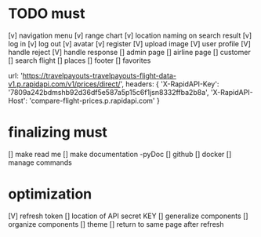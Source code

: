 # TODO must  

[v] navigation menu
[v] range chart
[v] location naming on search result
[v] log in
[v] log out
[v] avatar
[v] register
[V] upload image
[V] user profile
[V] handle reject
[V] handle response
[] admin page
[] airline page
[] customer
[] search flight
[] places
[] footer
[] favorites

  url: 'https://travelpayouts-travelpayouts-flight-data-v1.p.rapidapi.com/v1/prices/direct/',
  headers: {
    'X-RapidAPI-Key': '7809a242bdmshb92d36df5e587a5p15c6f1jsn8332ffba2b8a',
    'X-RapidAPI-Host': 'compare-flight-prices.p.rapidapi.com'
  }


# finalizing must  
[] make read me
[] make documentation -pyDoc
[] github
[] docker
[] manage commands

# optimization  
[V] refresh token
[] location of API secret KEY
[] generalize components
[] organize components
[] theme
[] return to same page after refresh
